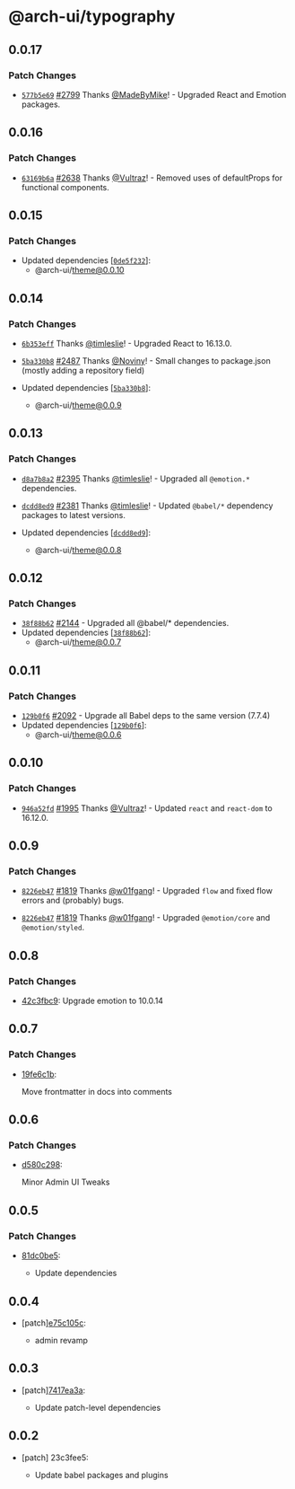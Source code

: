 # @arch-ui/typography

## 0.0.17

### Patch Changes

- [`577b5e69`](https://github.com/lorenhaim/keystone/commit/577b5e69ac4f949d1be2a80d8f391cb0a4b1333a) [#2799](https://github.com/lorenhaim/keystone/pull/2799) Thanks [@MadeByMike](https://github.com/MadeByMike)! - Upgraded React and Emotion packages.

## 0.0.16

### Patch Changes

- [`63169b6a`](https://github.com/lorenhaim/keystone/commit/63169b6a6b6a4dc286cd224b7f871960f2d4b0ad) [#2638](https://github.com/lorenhaim/keystone/pull/2638) Thanks [@Vultraz](https://github.com/Vultraz)! - Removed uses of defaultProps for functional components.

## 0.0.15

### Patch Changes

- Updated dependencies [[`0de5f232`](https://github.com/lorenhaim/keystone/commit/0de5f2321ef8f9fe6dd247c3201372a4156e61e9)]:
  - @arch-ui/theme@0.0.10

## 0.0.14

### Patch Changes

- [`6b353eff`](https://github.com/lorenhaim/keystone/commit/6b353effc8b617137a3978b2c845e01403889722) Thanks [@timleslie](https://github.com/timleslie)! - Upgraded React to 16.13.0.

* [`5ba330b8`](https://github.com/lorenhaim/keystone/commit/5ba330b8b2609ea0033a636daf9a215a5a192c20) [#2487](https://github.com/lorenhaim/keystone/pull/2487) Thanks [@Noviny](https://github.com/Noviny)! - Small changes to package.json (mostly adding a repository field)

* Updated dependencies [[`5ba330b8`](https://github.com/lorenhaim/keystone/commit/5ba330b8b2609ea0033a636daf9a215a5a192c20)]:
  - @arch-ui/theme@0.0.9

## 0.0.13

### Patch Changes

- [`d8a7b8a2`](https://github.com/lorenhaim/keystone/commit/d8a7b8a23b4c3e1545d101a92323be165ad362e2) [#2395](https://github.com/lorenhaim/keystone/pull/2395) Thanks [@timleslie](https://github.com/timleslie)! - Upgraded all `@emotion.*` dependencies.

* [`dcdd8ed9`](https://github.com/lorenhaim/keystone/commit/dcdd8ed9142cf3328a7af80bc167ef93c7669b09) [#2381](https://github.com/lorenhaim/keystone/pull/2381) Thanks [@timleslie](https://github.com/timleslie)! - Updated `@babel/*` dependency packages to latest versions.

* Updated dependencies [[`dcdd8ed9`](https://github.com/lorenhaim/keystone/commit/dcdd8ed9142cf3328a7af80bc167ef93c7669b09)]:
  - @arch-ui/theme@0.0.8

## 0.0.12

### Patch Changes

- [`38f88b62`](https://github.com/lorenhaim/keystone/commit/38f88b62d9592d91b56528d4d9c40e9399440c4a) [#2144](https://github.com/lorenhaim/keystone/pull/2144) - Upgraded all @babel/\* dependencies.
- Updated dependencies [[`38f88b62`](https://github.com/lorenhaim/keystone/commit/38f88b62d9592d91b56528d4d9c40e9399440c4a)]:
  - @arch-ui/theme@0.0.7

## 0.0.11

### Patch Changes

- [`129b0f6`](https://github.com/lorenhaim/keystone/commit/129b0f61f34adb7482901d2da4ddb14ce1aedd62) [#2092](https://github.com/lorenhaim/keystone/pull/2092) - Upgrade all Babel deps to the same version (7.7.4)
- Updated dependencies [[`129b0f6`](https://github.com/lorenhaim/keystone/commit/129b0f61f34adb7482901d2da4ddb14ce1aedd62)]:
  - @arch-ui/theme@0.0.6

## 0.0.10

### Patch Changes

- [`946a52fd`](https://github.com/lorenhaim/keystone/commit/946a52fd7057bb73f4ffd465ef51498172926866) [#1995](https://github.com/lorenhaim/keystone/pull/1995) Thanks [@Vultraz](https://github.com/Vultraz)! - Updated `react` and `react-dom` to 16.12.0.

## 0.0.9

### Patch Changes

- [`8226eb47`](https://github.com/lorenhaim/keystone/commit/8226eb4709ea8ad5773c900eaaa96068d3cb6bad) [#1819](https://github.com/lorenhaim/keystone/pull/1819) Thanks [@w01fgang](https://github.com/w01fgang)! - Upgraded `flow` and fixed flow errors and (probably) bugs.

* [`8226eb47`](https://github.com/lorenhaim/keystone/commit/8226eb4709ea8ad5773c900eaaa96068d3cb6bad) [#1819](https://github.com/lorenhaim/keystone/pull/1819) Thanks [@w01fgang](https://github.com/w01fgang)! - Upgraded `@emotion/core` and `@emotion/styled`.

## 0.0.8

### Patch Changes

- [42c3fbc9](https://github.com/lorenhaim/keystone/commit/42c3fbc9): Upgrade emotion to 10.0.14

## 0.0.7

### Patch Changes

- [19fe6c1b](https://github.com/lorenhaim/keystone/commit/19fe6c1b):

  Move frontmatter in docs into comments

## 0.0.6

### Patch Changes

- [d580c298](https://github.com/lorenhaim/keystone/commit/d580c298):

  Minor Admin UI Tweaks

## 0.0.5

### Patch Changes

- [81dc0be5](https://github.com/lorenhaim/keystone/commit/81dc0be5):

  - Update dependencies

## 0.0.4

- [patch][e75c105c](https://github.com/lorenhaim/keystone/commit/e75c105c):

  - admin revamp

## 0.0.3

- [patch][7417ea3a](https://github.com/lorenhaim/keystone/commit/7417ea3a):

  - Update patch-level dependencies

## 0.0.2

- [patch] 23c3fee5:

  - Update babel packages and plugins
